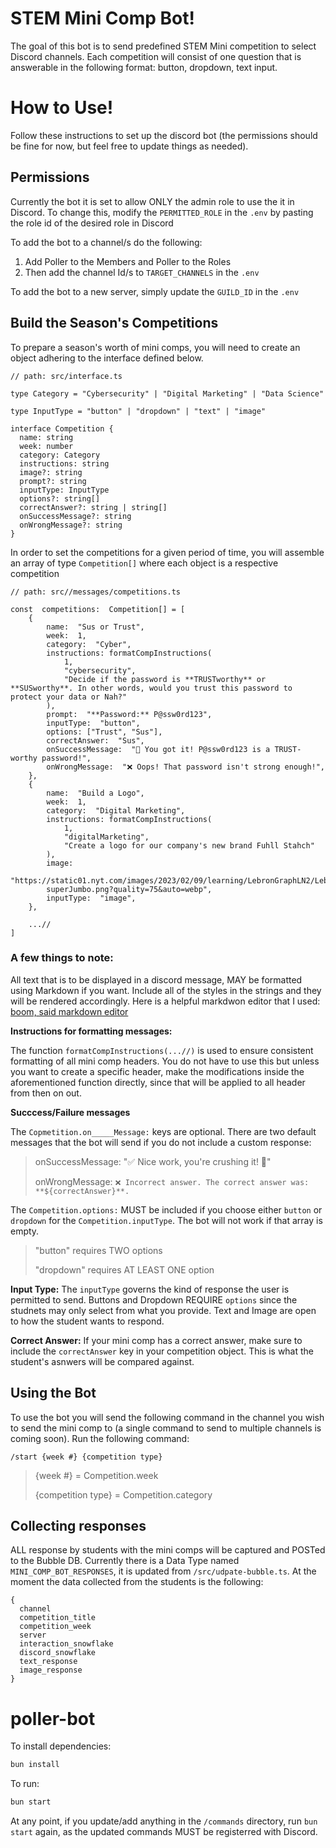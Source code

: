 # STEM Mini Comp Bot!

The goal of this bot is to send predefined STEM Mini competition to select Discord channels. Each competition will consist of one question that is answerable in the following format: button, dropdown, text input.

# How to Use!

Follow these instructions to set up the discord bot (the permissions should be fine for now, but feel free to update things as needed).

## Permissions

Currently the bot it is set to allow ONLY the admin role to use the it in Discord. To change this, modify the `PERMITTED_ROLE` in the `.env` by pasting the role id of the desired role in Discord

To add the bot to a channel/s do the following: 
1. Add Poller to the Members and Poller to the Roles
2. Then add the channel Id/s to `TARGET_CHANNELS` in the `.env`

To add the bot to a new server, simply update the `GUILD_ID` in the `.env`

## Build the Season's Competitions

To prepare a season's worth of mini comps, you will need to create an object adhering to the interface defined below.

```
// path: src/interface.ts

type Category = "Cybersecurity" | "Digital Marketing" | "Data Science"

type InputType = "button" | "dropdown" | "text" | "image"

interface Competition {
  name: string
  week: number
  category: Category
  instructions: string
  image?: string
  prompt?: string
  inputType: InputType
  options?: string[]
  correctAnswer?: string | string[]
  onSuccessMessage?: string
  onWrongMessage?: string
}

```

In order to set the competitions for a given period of time, you will assemble an array of type `Competition[]` where each object is a respective competition

```
// path: src//messages/competitions.ts

const  competitions:  Competition[] = [
	{
		name:  "Sus or Trust",
		week:  1,
		category:  "Cyber",
		instructions: formatCompInstructions(
      		1,
      		"cybersecurity",
      		"Decide if the password is **TRUSTworthy** or **SUSworthy**. In other words, would you trust this password to protect your data or Nah?"
    	),
		prompt:  "**Password:** P@ssw0rd123",
		inputType:  "button",
		options: ["Trust", "Sus"],
		correctAnswer:  "Sus",
		onSuccessMessage:  "🎉 You got it! P@ssw0rd123 is a TRUST-worthy password!",
		onWrongMessage:  "❌ Oops! That password isn't strong enough!",
	},
	{
		name:  "Build a Logo",
		week:  1,
		category:  "Digital Marketing",
		instructions: formatCompInstructions(
      		1,
      		"digitalMarketing",
      		"Create a logo for our company's new brand Fuhll Stahch"
    	),
		image:
		"https://static01.nyt.com/images/2023/02/09/learning/LebronGraphLN2/LebronGraphLN2-
		superJumbo.png?quality=75&auto=webp",
		inputType:  "image",
	},

	...//
]
```

### A few things to note:

All text that is to be displayed in a discord message, MAY be formatted using Markdown if you want. Include all of the styles in the strings and they will be rendered accordingly. Here is a helpful markdwon editor that I used: [boom, said markdown editor](https://stackedit.io/app#)

**Instructions for formatting messages:**

The function `formatCompInstructions(...//)` is used to ensure consistent formatting of all mini comp headers. You do not have to use this but unless you want to create a specific header, make the modifications inside the aforementioned function directly, since that will be applied to all header from then on out.

**Succcess/Failure messages**

The `Copmetition.on_____Message:` keys are optional. There are two default messages that the bot will send if you do not include a custom response:

> onSuccessMessage: "✅ Nice work, you're crushing it! 🎉"
> 
> onWrongMessage: `❌ Incorrect answer. The correct answer was: **${correctAnswer}**.`

The `Competition.options:` MUST be included if you choose either `button` or `dropdown` for the `Competition.inputType`. The bot will not work if that array is empty.

> "button" requires TWO options
> 
> "dropdown" requires AT LEAST ONE option

**Input Type:**
The `inputType` governs the kind of response the user is permitted to send. Buttons and Dropdown REQUIRE `options` since the studnets may only select from what you provide. Text and Image are open to how the student wants to respond.

**Correct Answer:**
If your mini comp has a correct answer, make sure to include the `correctAnswer` key in your competition object. This is what the student's asnwers will be compared against.

## Using the Bot

To use the bot you will send the following command in the channel you wish to send the mini comp to (a single command to send to multiple channels is coming soon). Run the following command:

    /start {week #} {competition type}

> {week #} = Competition.week
>
> {competition type} = Competition.category

## Collecting responses

ALL response by students with the mini comps will be captured and POSTed to the Bubble DB. Currently there is a Data Type named `MINI_COMP_BOT_RESPONSES`, it is updated from `/src/udpate-bubble.ts`. At the moment the data collected from the students is the following:

```
{
  channel
  competition_title
  competition_week
  server
  interaction_snowflake
  discord_snowflake
  text_response
  image_response
}
```

# poller-bot

To install dependencies:

```bash
bun install
```

To run:

```bash
bun start
```

At any point, if you update/add anything in the `/commands` directory, run `bun start` again, as the updated commands MUST be registerred with Discord.
